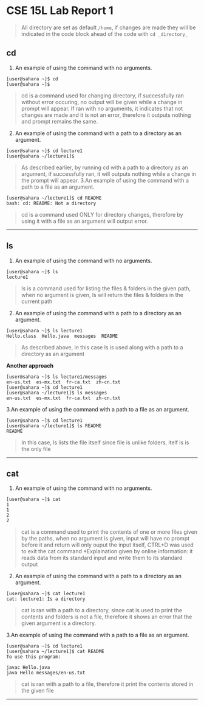 # CSE 15L Lab Report 1


> All directory are set as default `/home`, if changes are made they will be indicated in the code block ahead of the code with `cd _directory_`


## cd
1. An example of using the command with no arguments.
```
[user@sahara ~]$ cd
[user@sahara ~]$
```
> cd is a command used for changing directory, if successfully ran without error occuring, no output will be given while a change in prompt will appear.
> If ran with no arguments, it indicates that not changes are made and it is not an error, therefore it outputs nothing and prompt remains the same.

2. An example of using the command with a path to a directory as an argument.
```
[user@sahara ~]$ cd lecture1
[user@sahara ~/lecture1]$ 
```
> As described earlier, by running cd with a path to a directory as an argument, if successfully ran, it will outputs nothing while a change in the prompt will appear.
3.An example of using the command with a path to a file as an argument.

```
[user@sahara ~/lecture1]$ cd README
bash: cd: README: Not a directory
```
> cd is a command used ONLY for directory changes, therefore by using it with a file as an argument will output error.

---

## ls
1. An example of using the command with no arguments.
```
[user@sahara ~]$ ls
lecture1
```
> ls is a command used for listing the files & folders in the given path, when no argument is given, ls will return the files & folders in the current path

2. An example of using the command with a path to a directory as an argument.
```
[user@sahara ~]$ ls lecture1
Hello.class  Hello.java  messages  README
```
> As described above, in this case ls is used along with a path to a directory as an argument

**Another approach**
```
[user@sahara ~]$ ls lecture1/messages
en-us.txt  es-mx.txt  fr-ca.txt  zh-cn.txt
[user@sahara ~]$ cd lecture1
[user@sahara ~/lecture1]$ ls messages
en-us.txt  es-mx.txt  fr-ca.txt  zh-cn.txt
```

3.An example of using the command with a path to a file as an argument.
```
[user@sahara ~]$ cd lecture1
[user@sahara ~/lecture1]$ ls README
README
```
> In this case, ls lists the file itself since file is unlike folders, itelf is is the only file

---

## cat
1. An example of using the command with no arguments.
```
[user@sahara ~]$ cat
1
1
2
2
```
> cat is a command used to print the contents of one or more files given by the paths, when no argument is given, input will have no prompt before it and return will only ouput the input itself, CTRL+D was used to exit the cat command
> *Explaination given by online information: it reads data from its standard input and write them to its standard output

2. An example of using the command with a path to a directory as an argument.
```
[user@sahara ~]$ cat lecture1
cat: lecture1: Is a directory
```
> cat is ran with a path to a directory, since cat is used to print the contents and folders is not a file, therefore it shows an error that the given argument is a directory.

3.An example of using the command with a path to a file as an argument.
```
[user@sahara ~]$ cd lecture1
[user@sahara ~/lecture1]$ cat README
To use this program:

javac Hello.java
java Hello messages/en-us.txt
```
> cat is ran with a path to a file, therefore it print the contents stored in the given file


---
